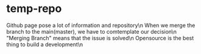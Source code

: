 # temp-repo

Github page pose a lot of information and repository\n
When we merge the branch to the main(master), we have to comtemplate our decision\n
"Merging Branch" means that the issue is solved\n
Opensource is the best thing to build a development\n
